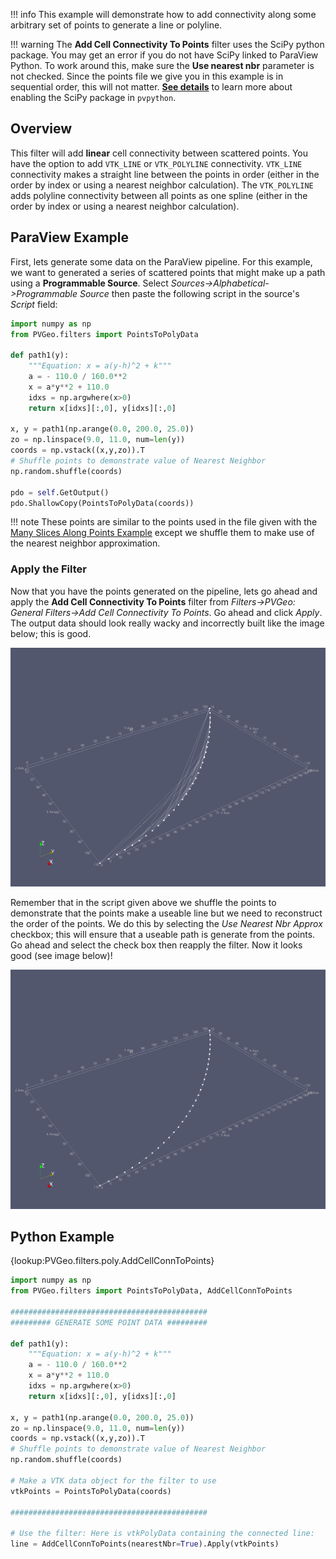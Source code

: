 [getstart]: ../../overview/getting-started.md#using-outside-modules

!!! info
    This example will demonstrate how to add connectivity along some arbitrary set of points to generate a line or polyline.

!!! warning
    The **Add Cell Connectivity To Points** filter uses the SciPy python package. You may get an error if you do not have SciPy linked to ParaView Python. To work around this, make sure the **Use nearest nbr** parameter is not checked. Since the points file we give you in this example is in sequential order, this will not matter.  [**See details**][getstart] to learn more about enabling the SciPy package in `pvpython`.

## Overview

This filter will add **linear** cell connectivity between scattered points. You have the option to add `VTK_LINE` or `VTK_POLYLINE` connectivity. `VTK_LINE` connectivity makes a straight line between the points in order (either in the order by index or using a nearest neighbor calculation). The `VTK_POLYLINE` adds polyline connectivity between all points as one spline (either in the order by index or using a nearest neighbor calculation).

## ParaView Example

First, lets generate some data on the ParaView pipeline. For this example, we want to generated a series of scattered points that might make up a path using a **Programmable Source**. Select *Sources->Alphabetical->Programmable Source* then paste the following script in the source's *Script* field:

```py
import numpy as np
from PVGeo.filters import PointsToPolyData

def path1(y):
    """Equation: x = a(y-h)^2 + k"""
    a = - 110.0 / 160.0**2
    x = a*y**2 + 110.0
    idxs = np.argwhere(x>0)
    return x[idxs][:,0], y[idxs][:,0]

x, y = path1(np.arange(0.0, 200.0, 25.0))
zo = np.linspace(9.0, 11.0, num=len(y))
coords = np.vstack((x,y,zo)).T
# Shuffle points to demonstrate value of Nearest Neighbor
np.random.shuffle(coords)

pdo = self.GetOutput()
pdo.ShallowCopy(PointsToPolyData(coords))
```

!!! note
    These points are similar to the points used in the file given with the [Many Slices Along Points Example](./many-slices-along-points.md) except we shuffle them to make use of the nearest neighbor approximation.


### Apply the Filter

Now that you have the points generated on the pipeline, lets go ahead and apply the **Add Cell Connectivity To Points** filter from *Filters->PVGeo: General Filters->Add Cell Connectivity To Points*. Go ahead and click *Apply*. The output data should look really wacky and incorrectly built like the image below; this is good.

![Bad Connectivity](images/shuffled-cellconn.png)

Remember that in the script given above we shuffle the points to demonstrate that the points make a useable line but we need to reconstruct the order of the points. We do this by selecting the *Use Nearest Nbr Approx* checkbox; this will ensure that a useable path is generate from the points. Go ahead and select the check box then reapply the filter. Now it looks good (see image below)!

![Good Connectivity](images/cellconn.png)

## Python Example

{lookup:PVGeo.filters.poly.AddCellConnToPoints}

```py
import numpy as np
from PVGeo.filters import PointsToPolyData, AddCellConnToPoints

############################################
######### GENERATE SOME POINT DATA #########

def path1(y):
    """Equation: x = a(y-h)^2 + k"""
    a = - 110.0 / 160.0**2
    x = a*y**2 + 110.0
    idxs = np.argwhere(x>0)
    return x[idxs][:,0], y[idxs][:,0]

x, y = path1(np.arange(0.0, 200.0, 25.0))
zo = np.linspace(9.0, 11.0, num=len(y))
coords = np.vstack((x,y,zo)).T
# Shuffle points to demonstrate value of Nearest Neighbor
np.random.shuffle(coords)

# Make a VTK data object for the filter to use
vtkPoints = PointsToPolyData(coords)

############################################

# Use the filter: Here is vtkPolyData containing the connected line:
line = AddCellConnToPoints(nearestNbr=True).Apply(vtkPoints)
```
